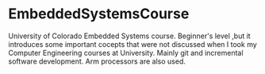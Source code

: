 # EmbeddedSystemsCourse
University of Colorado Embedded Systems course. Beginner's level ,but it introduces some important cocepts that were not discussed when I took my Computer Engineering courses at University. Mainly git and incremental software development. Arm processors are also used.
